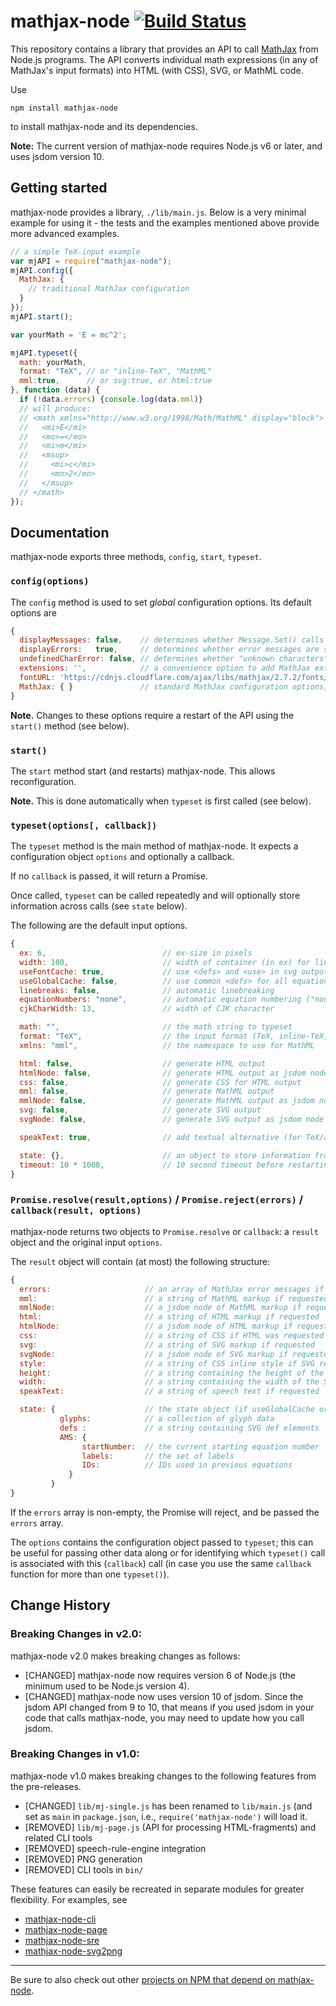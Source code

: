 # mathjax-node [![Build Status](https://travis-ci.org/mathjax/MathJax-node.svg?branch=develop)](https://travis-ci.org/mathjax/MathJax-node)

This repository contains a library that provides an API to call [MathJax](https://github.com/mathjax/mathjax) from Node.js programs. The API converts individual math expressions (in any of MathJax's input formats) into HTML (with CSS), SVG, or MathML code.

Use

```
npm install mathjax-node
```

to install mathjax-node and its dependencies.

**Note:**
The current version of mathjax-node requires Node.js v6 or later, and uses jsdom version 10.

## Getting started

mathjax-node provides a library, `./lib/main.js`. Below is a very minimal example for using it - the tests and the examples mentioned above provide more advanced examples.

```javascript
// a simple TeX-input example
var mjAPI = require("mathjax-node");
mjAPI.config({
  MathJax: {
    // traditional MathJax configuration
  }
});
mjAPI.start();

var yourMath = 'E = mc^2';

mjAPI.typeset({
  math: yourMath,
  format: "TeX", // or "inline-TeX", "MathML"
  mml:true,      // or svg:true, or html:true
}, function (data) {
  if (!data.errors) {console.log(data.mml)}
  // will produce:
  // <math xmlns="http://www.w3.org/1998/Math/MathML" display="block">
  //   <mi>E</mi>
  //   <mo>=</mo>
  //   <mi>m</mi>
  //   <msup>
  //     <mi>c</mi>
  //     <mn>2</mn>
  //   </msup>
  // </math>
});
```

## Documentation

mathjax-node exports three methods, `config`, `start`, `typeset`.

### `config(options)`

The `config` method is used to set _global_ configuration options. Its default options are

```javascript
{
  displayMessages: false,    // determines whether Message.Set() calls are logged
  displayErrors:   true,     // determines whether error messages are shown on the console
  undefinedCharError: false, // determines whether "unknown characters" (i.e., no glyph in the configured fonts) are saved in the error array
  extensions: '',            // a convenience option to add MathJax extensions
  fontURL: 'https://cdnjs.cloudflare.com/ajax/libs/mathjax/2.7.2/fonts/HTML-CSS', // for webfont urls in the CSS for HTML output
  MathJax: { }               // standard MathJax configuration options, see https://docs.mathjax.org for more detail.
}
```

**Note.** Changes to these options require a restart of the API using the `start()` method (see below).

### `start()`

The `start` method start (and restarts) mathjax-node. This allows reconfiguration.

**Note.** This is done automatically when `typeset` is first called (see below).

### `typeset(options[, callback])`

The `typeset` method is the main method of mathjax-node. It expects a configuration object `options` and optionally a callback.

If no `callback` is passed, it will return a Promise.

Once called, `typeset` can be called repeatedly and will optionally store information across calls (see `state` below).

The following are the default input options.

```javascript
{
  ex: 6,                          // ex-size in pixels
  width: 100,                     // width of container (in ex) for linebreaking and tags
  useFontCache: true,             // use <defs> and <use> in svg output?
  useGlobalCache: false,          // use common <defs> for all equations?
  linebreaks: false,              // automatic linebreaking
  equationNumbers: "none",        // automatic equation numbering ("none", "AMS" or "all")
  cjkCharWidth: 13,               // width of CJK character

  math: "",                       // the math string to typeset
  format: "TeX",                  // the input format (TeX, inline-TeX, AsciiMath, or MathML)
  xmlns: "mml",                   // the namespace to use for MathML

  html: false,                    // generate HTML output
  htmlNode: false,                // generate HTML output as jsdom node
  css: false,                     // generate CSS for HTML output
  mml: false,                     // generate MathML output
  mmlNode: false,                 // generate MathML output as jsdom node
  svg: false,                     // generate SVG output
  svgNode: false,                 // generate SVG output as jsdom node

  speakText: true,                // add textual alternative (for TeX/asciimath the input string, for MathML a dummy string)

  state: {},                      // an object to store information from multiple calls (e.g., <defs> if useGlobalCache, counter for equation numbering if equationNumbers ar )
  timeout: 10 * 1000,             // 10 second timeout before restarting MathJax
}
```

### `Promise.resolve(result,options)` / `Promise.reject(errors)` / `callback(result, options)`

mathjax-node returns two objects to `Promise.resolve` or `callback`: a `result` object and the original input `options`.

The `result` object will contain (at most) the following structure:

```javascript
{
  errors:                     // an array of MathJax error messages if any errors occurred
  mml:                        // a string of MathML markup if requested
  mmlNode:                    // a jsdom node of MathML markup if requested
  html:                       // a string of HTML markup if requested
  htmlNode:                   // a jsdom node of HTML markup if requested
  css:                        // a string of CSS if HTML was requested
  svg:                        // a string of SVG markup if requested
  svgNode:                    // a jsdom node of SVG markup if requested
  style:                      // a string of CSS inline style if SVG requested
  height:                     // a string containing the height of the SVG output if SVG was requested
  width:                      // a string containing the width of the SVG output if SVG was requested
  speakText:                  // a string of speech text if requested

  state: {                    // the state object (if useGlobalCache or equationNumbers is set)
           glyphs:            // a collection of glyph data
           defs :             // a string containing SVG def elements
           AMS: {
                startNumber:  // the current starting equation number
                labels:       // the set of labels
                IDs:          // IDs used in previous equations
             }
         }
}
```

If the `errors` array is non-empty, the Promise will reject, and be passed the `errors` array.

The `options` contains the configuration object passed to `typeset`; this can be useful for passing other data along or for identifying which `typeset()` call is associated with this (`callback`) call (in case you use the same `callback` function for more than one `typeset()`).

## Change History

### Breaking Changes in v2.0:

mathjax-node v2.0 makes breaking changes as follows:

- [CHANGED] mathjax-node now requires version 6 of Node.js (the minimum used to be Node.js version 4).
- [CHANGED] mathjax-node now uses version 10 of jsdom.  Since the jsdom API changed from 9 to 10, that means if you used jsdom in your code that calls mathjax-node, you may need to update how you call jsdom.


### Breaking Changes in v1.0:

mathjax-node v1.0 makes breaking changes to the following features from the pre-releases.

- [CHANGED] `lib/mj-single.js` has been renamed to `lib/main.js` (and set as `main` in `package.json`, i.e., `require('mathjax-node')` will load it.
- [REMOVED] `lib/mj-page.js` (API for processing HTML-fragments) and related CLI tools
- [REMOVED] speech-rule-engine integration
- [REMOVED] PNG generation
- [REMOVED] CLI tools in `bin/`

These features can easily be recreated in separate modules for greater flexibility. For examples, see

- [mathjax-node-cli](https://github.com/mathjax/mathjax-node-cli/)
- [mathjax-node-page](https://github.com/pkra/mathjax-node-page/)
- [mathjax-node-sre](https://github.com/pkra/mathjax-node-sre)
- [mathjax-node-svg2png](https://github.com/pkra/mathjax-node-svg2png)

---

Be sure to also check out other [projects on NPM that depend on mathjax-node](https://www.npmjs.com/browse/depended/mathjax-node).


